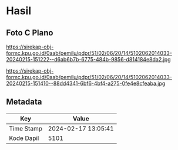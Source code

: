 # Hasil

## Foto C Plano

https://sirekap-obj-formc.kpu.go.id/0aab/pemilu/pdpr/51/02/06/20/14/5102062014033-20240215-151222--d6ab6b7b-6775-484b-9856-d814184e8da2.jpg

https://sirekap-obj-formc.kpu.go.id/0aab/pemilu/pdpr/51/02/06/20/14/5102062014033-20240215-151410--88dd4341-6bf6-4bf4-a275-0fe4e8cfeaba.jpg


## Metadata

| Key        | Value               |
| ---------- | ------------------- |
| Time Stamp | 2024-02-17 13:05:41 |
| Kode Dapil | 5101                |



